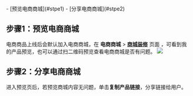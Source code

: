 <dx-steps>
- [预览电商商城](#stpe1)
- [分享电商商城](#stpe2)
</dx-steps>

## 步骤1：预览电商商城
 电商商品上线后会默认加入电商商城，在 **电商商城** > [**商城装修**](https://console.cloud.tencent.com/smop/shop/shopDecoration) 页面 ，可看到我的产品预览，也可以通过扫二维码预览查看电商商城是否有问题。
 ![](https://qcloudimg.tencent-cloud.cn/raw/be65f709431baf15c819830bc8224eeb.png)



## 步骤2：分享电商商城
进入预览页后，若预览商城内容无问题，单击**复制产品链接**，分享链接给用户。
